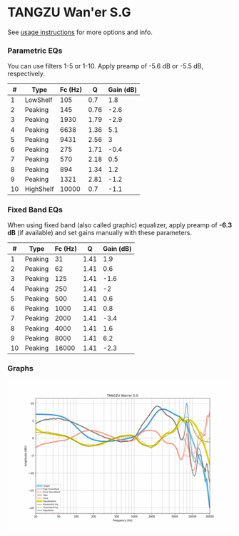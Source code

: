 # TANGZU Wan'er S.G
See [usage instructions](https://github.com/jaakkopasanen/AutoEq#usage) for more options and info.

### Parametric EQs
You can use filters 1-5 or 1-10. Apply preamp of -5.6 dB or -5.5 dB, respectively.

|   # | Type      |   Fc (Hz) |    Q |   Gain (dB) |
|-----|-----------|-----------|------|-------------|
|   1 | LowShelf  |       105 | 0.7  |         1.8 |
|   2 | Peaking   |       145 | 0.76 |        -2.6 |
|   3 | Peaking   |      1930 | 1.79 |        -2.9 |
|   4 | Peaking   |      6638 | 1.36 |         5.1 |
|   5 | Peaking   |      9431 | 2.56 |         3   |
|   6 | Peaking   |       275 | 1.71 |        -0.4 |
|   7 | Peaking   |       570 | 2.18 |         0.5 |
|   8 | Peaking   |       894 | 1.34 |         1.2 |
|   9 | Peaking   |      1321 | 2.81 |        -1.2 |
|  10 | HighShelf |     10000 | 0.7  |        -1.1 |

### Fixed Band EQs
When using fixed band (also called graphic) equalizer, apply preamp of **-6.3 dB** (if available) and set gains manually with these parameters.

|   # | Type    |   Fc (Hz) |    Q |   Gain (dB) |
|-----|---------|-----------|------|-------------|
|   1 | Peaking |        31 | 1.41 |         1.9 |
|   2 | Peaking |        62 | 1.41 |         0.6 |
|   3 | Peaking |       125 | 1.41 |        -1.6 |
|   4 | Peaking |       250 | 1.41 |        -2   |
|   5 | Peaking |       500 | 1.41 |         0.6 |
|   6 | Peaking |      1000 | 1.41 |         0.8 |
|   7 | Peaking |      2000 | 1.41 |        -3.4 |
|   8 | Peaking |      4000 | 1.41 |         1.6 |
|   9 | Peaking |      8000 | 1.41 |         6.2 |
|  10 | Peaking |     16000 | 1.41 |        -2.3 |

### Graphs
![](./TANGZU%20Wan'er%20S.G.png)
